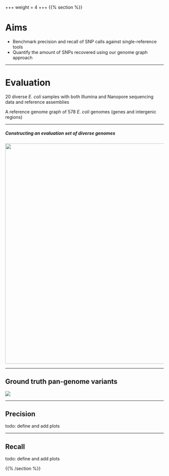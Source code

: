 +++
weight = 4
+++
{{% section %}}

# Aims

- Benchmark precision and recall of SNP calls against single-reference tools
- Quantify the amount of SNPs recovered using our genome graph approach

---

# Evaluation


20 diverse *E. coli* samples with both Illumina and Nanopore sequencing data and reference assemblies  

A reference genome graph of 578 *E. coli* genomes (genes and intergenic regions)

---

##### Constructing an evaluation set of diverse genomes

<img src="images/tree.png" height="700" style="border: none;">

---

## Ground truth pan-genome variants

<img src="images/pg-variants.png"  style="border: none;">

---

## Precision

todo: define and add plots

---

## Recall

todo: define and add plots

{{% /section %}}
